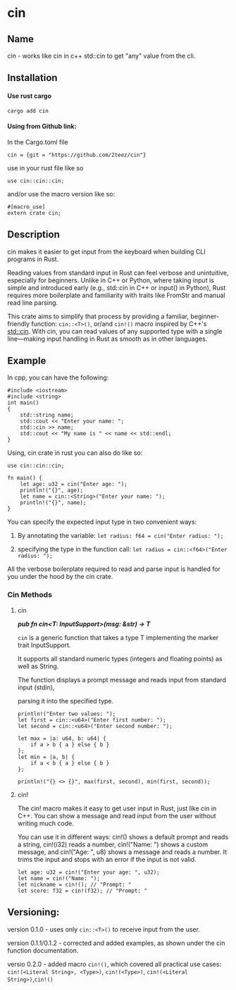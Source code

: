 # cin

## Name

cin - works like cin in c++ std::cin to get "any" value from the cli.

## Installation


#### Use rust cargo


    cargo add cin


  #### Using from Github link:
 In the Cargo.toml file

    cin = {git = "https://github.com/2teez/cin"}


 use in your rust file like so

    use cin::cin::cin;

and/or use the macro version like so:

    #[macro_use]
    extern crate cin;


 ## Description

 cin makes it easier to get input from the keyboard when building CLI programs in Rust.

 Reading values from standard input in Rust can feel verbose and unintuitive, especially for beginners. Unlike in C++ or Python, where taking input is simple and introduced early (e.g., std::cin in C++ or input() in Python), Rust requires more boilerplate and familiarity with traits like FromStr and manual read line parsing.

 This crate aims to simplify that process by providing a familiar, beginner-friendly function: `cin::<T>()`, or/and `cin!()` macro inspired by C++'s [std::cin](https://en.cppreference.com/w/cpp/io/cin.html). With cin, you can read values of any supported type with a single line—making input handling in Rust as smooth as in other languages.


## Example


In cpp, you can have the following:
```
#include <iostream>
#include <string>
int main()
{
    std::string name;
    std::cout << "Enter your name: ";
    std::cin >> name;
    std::cout << "My name is " << name << std::endl;
}
```

Using, cin crate in rust you can also do like so:
```
use cin::cin::cin;

fn main() {
    let age: u32 = cin("Enter age: ");
    println!("{}", age);
    let name = cin::<String>("Enter your name: ");
    println!("{}", name);
}
```

You can specify the expected input type in two convenient ways:

  1. By annotating the variable: `let radius: f64 = cin("Enter radius: ");`

  2. specifying the type in the function call: `let radius = cin::<f64>("Enter radius: ");`

All the verbose boilerplate required to read and parse input is handled for you under the hood by the cin crate.

### Cin Methods


1. cin

    __*pub fn cin<T: InputSupport>(msg: &str) -> T*__

      `cin` is a generic function that takes a type T implementing the marker trait InputSupport.

      It supports all standard numeric types (integers and floating points) as well as String.

      The function displays a prompt message and reads input from standard input (stdin),

      parsing it into the specified type.

      ```
      println!("Enter two values: ");
      let first = cin::<u64>("Enter first number: ");
      let second = cin::<u64>("Enter second number: ");

      let max = |a: u64, b: u64| {
          if a > b { a } else { b }
      };
      let min = |a, b| {
          if a < b { a } else { b }
      };

      println!("{} <> {}", max(first, second), min(first, second));

      ```

2.  cin!

      The cin! macro makes it easy to get user input in Rust, just like cin in C++. You can show a message and read input from the user without writing much code.

      You can use it in different ways: cin!() shows a default prompt and reads a string, cin!(i32) reads a number, cin!("Name: ") shows a custom message, and cin!("Age: ", u8) shows a message and reads a number. It trims the input and stops with an error if the input is not valid.

      ```
      let age: u32 = cin!("Enter your age: ", u32);
      let name = cin!("Name: ");
      let nickname = cin!(); // "Prompt: "
      let score: f32 = cin!(f32); // "Prompt: "
      ```

## Versioning:
  version 0.1.0 - uses only `cin::<T>()` to receive input from the user.

  version 0.1.1/0.1.2 - corrected and added examples, as shown under the cin function
  documentation.

  versio 0.2.0 - added macro `cin!()`, which covered all practical use cases: `cin!(<Literal String>, <Type>)`, `cin!(<Type>)`, `cin!(<Literal String>)`,`cin!()`
